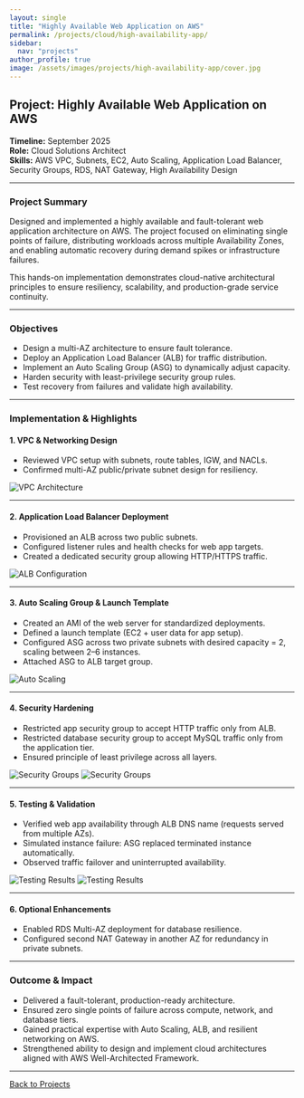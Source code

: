 ```yaml
---
layout: single
title: "Highly Available Web Application on AWS"
permalink: /projects/cloud/high-availability-app/
sidebar:
  nav: "projects"
author_profile: true
image: /assets/images/projects/high-availability-app/cover.jpg
---
```


## Project: Highly Available Web Application on AWS

**Timeline:** September 2025  
**Role:** Cloud Solutions Architect  
**Skills:** AWS VPC, Subnets, EC2, Auto Scaling, Application Load Balancer, Security Groups, RDS, NAT Gateway, High Availability Design

---

### Project Summary
Designed and implemented a highly available and fault-tolerant web application architecture on AWS. The project focused on eliminating single points of failure, distributing workloads across multiple Availability Zones, and enabling automatic recovery during demand spikes or infrastructure failures.  

This hands-on implementation demonstrates cloud-native architectural principles to ensure resiliency, scalability, and production-grade service continuity.

---

### Objectives
- Design a multi-AZ architecture to ensure fault tolerance.  
- Deploy an Application Load Balancer (ALB) for traffic distribution.  
- Implement an Auto Scaling Group (ASG) to dynamically adjust capacity.  
- Harden security with least-privilege security group rules.  
- Test recovery from failures and validate high availability.  

---

### Implementation & Highlights

#### 1. VPC & Networking Design
- Reviewed VPC setup with subnets, route tables, IGW, and NACLs.  
- Confirmed multi-AZ public/private subnet design for resiliency.  

![VPC Architecture](./assets/images/image6.png)

---

#### 2. Application Load Balancer Deployment
- Provisioned an ALB across two public subnets.  
- Configured listener rules and health checks for web app targets.  
- Created a dedicated security group allowing HTTP/HTTPS traffic.  

![ALB Configuration](./assets/images/image11.png)

---

#### 3. Auto Scaling Group & Launch Template
- Created an AMI of the web server for standardized deployments.  
- Defined a launch template (EC2 + user data for app setup).  
- Configured ASG across two private subnets with desired capacity = 2, scaling between 2–6 instances.  
- Attached ASG to ALB target group.  

![Auto Scaling](./assets/images/image18.png)

---

#### 4. Security Hardening
- Restricted app security group to accept HTTP traffic only from ALB.  
- Restricted database security group to accept MySQL traffic only from the application tier.  
- Ensured principle of least privilege across all layers.  

![Security Groups](./assets/images/image3.png)
![Security Groups](./assets/images/image10.png)


---

#### 5. Testing & Validation
- Verified web app availability through ALB DNS name (requests served from multiple AZs).  
- Simulated instance failure: ASG replaced terminated instance automatically.  
- Observed traffic failover and uninterrupted availability.  

![Testing Results](./assets/images/image4.png)
![Testing Results](./assets/images/image14.png)


---

#### 6. Optional Enhancements
- Enabled RDS Multi-AZ deployment for database resilience.  
- Configured second NAT Gateway in another AZ for redundancy in private subnets.  

---

### Outcome & Impact
- Delivered a fault-tolerant, production-ready architecture.  
- Ensured zero single points of failure across compute, network, and database tiers.  
- Gained practical expertise with Auto Scaling, ALB, and resilient networking on AWS.  
- Strengthened ability to design and implement cloud architectures aligned with AWS Well-Architected Framework.  

---

[Back to Projects](/projects/cloud/)
